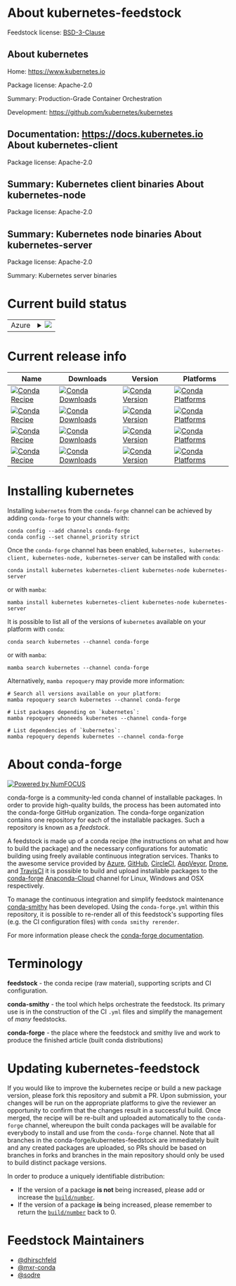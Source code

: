 About kubernetes-feedstock
==========================

Feedstock license: [BSD-3-Clause](https://github.com/conda-forge/kubernetes-feedstock/blob/main/LICENSE.txt)

About kubernetes
----------------

Home: https://www.kubernetes.io

Package license: Apache-2.0

Summary: Production-Grade Container Orchestration

Development: https://github.com/kubernetes/kubernetes

Documentation: https://docs.kubernetes.io
About kubernetes-client
-----------------------



Package license: Apache-2.0

Summary: Kubernetes client binaries
About kubernetes-node
---------------------



Package license: Apache-2.0

Summary: Kubernetes node binaries
About kubernetes-server
-----------------------



Package license: Apache-2.0

Summary: Kubernetes server binaries

Current build status
====================


<table>
    
  <tr>
    <td>Azure</td>
    <td>
      <details>
        <summary>
          <a href="https://dev.azure.com/conda-forge/feedstock-builds/_build/latest?definitionId=507&branchName=main">
            <img src="https://dev.azure.com/conda-forge/feedstock-builds/_apis/build/status/kubernetes-feedstock?branchName=main">
          </a>
        </summary>
        <table>
          <thead><tr><th>Variant</th><th>Status</th></tr></thead>
          <tbody><tr>
              <td>linux_64</td>
              <td>
                <a href="https://dev.azure.com/conda-forge/feedstock-builds/_build/latest?definitionId=507&branchName=main">
                  <img src="https://dev.azure.com/conda-forge/feedstock-builds/_apis/build/status/kubernetes-feedstock?branchName=main&jobName=linux&configuration=linux%20linux_64_" alt="variant">
                </a>
              </td>
            </tr><tr>
              <td>osx_arm64</td>
              <td>
                <a href="https://dev.azure.com/conda-forge/feedstock-builds/_build/latest?definitionId=507&branchName=main">
                  <img src="https://dev.azure.com/conda-forge/feedstock-builds/_apis/build/status/kubernetes-feedstock?branchName=main&jobName=osx&configuration=osx%20osx_arm64_" alt="variant">
                </a>
              </td>
            </tr><tr>
              <td>win_64</td>
              <td>
                <a href="https://dev.azure.com/conda-forge/feedstock-builds/_build/latest?definitionId=507&branchName=main">
                  <img src="https://dev.azure.com/conda-forge/feedstock-builds/_apis/build/status/kubernetes-feedstock?branchName=main&jobName=win&configuration=win%20win_64_" alt="variant">
                </a>
              </td>
            </tr>
          </tbody>
        </table>
      </details>
    </td>
  </tr>
</table>

Current release info
====================

| Name | Downloads | Version | Platforms |
| --- | --- | --- | --- |
| [![Conda Recipe](https://img.shields.io/badge/recipe-kubernetes-green.svg)](https://anaconda.org/conda-forge/kubernetes) | [![Conda Downloads](https://img.shields.io/conda/dn/conda-forge/kubernetes.svg)](https://anaconda.org/conda-forge/kubernetes) | [![Conda Version](https://img.shields.io/conda/vn/conda-forge/kubernetes.svg)](https://anaconda.org/conda-forge/kubernetes) | [![Conda Platforms](https://img.shields.io/conda/pn/conda-forge/kubernetes.svg)](https://anaconda.org/conda-forge/kubernetes) |
| [![Conda Recipe](https://img.shields.io/badge/recipe-kubernetes--client-green.svg)](https://anaconda.org/conda-forge/kubernetes-client) | [![Conda Downloads](https://img.shields.io/conda/dn/conda-forge/kubernetes-client.svg)](https://anaconda.org/conda-forge/kubernetes-client) | [![Conda Version](https://img.shields.io/conda/vn/conda-forge/kubernetes-client.svg)](https://anaconda.org/conda-forge/kubernetes-client) | [![Conda Platforms](https://img.shields.io/conda/pn/conda-forge/kubernetes-client.svg)](https://anaconda.org/conda-forge/kubernetes-client) |
| [![Conda Recipe](https://img.shields.io/badge/recipe-kubernetes--node-green.svg)](https://anaconda.org/conda-forge/kubernetes-node) | [![Conda Downloads](https://img.shields.io/conda/dn/conda-forge/kubernetes-node.svg)](https://anaconda.org/conda-forge/kubernetes-node) | [![Conda Version](https://img.shields.io/conda/vn/conda-forge/kubernetes-node.svg)](https://anaconda.org/conda-forge/kubernetes-node) | [![Conda Platforms](https://img.shields.io/conda/pn/conda-forge/kubernetes-node.svg)](https://anaconda.org/conda-forge/kubernetes-node) |
| [![Conda Recipe](https://img.shields.io/badge/recipe-kubernetes--server-green.svg)](https://anaconda.org/conda-forge/kubernetes-server) | [![Conda Downloads](https://img.shields.io/conda/dn/conda-forge/kubernetes-server.svg)](https://anaconda.org/conda-forge/kubernetes-server) | [![Conda Version](https://img.shields.io/conda/vn/conda-forge/kubernetes-server.svg)](https://anaconda.org/conda-forge/kubernetes-server) | [![Conda Platforms](https://img.shields.io/conda/pn/conda-forge/kubernetes-server.svg)](https://anaconda.org/conda-forge/kubernetes-server) |

Installing kubernetes
=====================

Installing `kubernetes` from the `conda-forge` channel can be achieved by adding `conda-forge` to your channels with:

```
conda config --add channels conda-forge
conda config --set channel_priority strict
```

Once the `conda-forge` channel has been enabled, `kubernetes, kubernetes-client, kubernetes-node, kubernetes-server` can be installed with `conda`:

```
conda install kubernetes kubernetes-client kubernetes-node kubernetes-server
```

or with `mamba`:

```
mamba install kubernetes kubernetes-client kubernetes-node kubernetes-server
```

It is possible to list all of the versions of `kubernetes` available on your platform with `conda`:

```
conda search kubernetes --channel conda-forge
```

or with `mamba`:

```
mamba search kubernetes --channel conda-forge
```

Alternatively, `mamba repoquery` may provide more information:

```
# Search all versions available on your platform:
mamba repoquery search kubernetes --channel conda-forge

# List packages depending on `kubernetes`:
mamba repoquery whoneeds kubernetes --channel conda-forge

# List dependencies of `kubernetes`:
mamba repoquery depends kubernetes --channel conda-forge
```


About conda-forge
=================

[![Powered by
NumFOCUS](https://img.shields.io/badge/powered%20by-NumFOCUS-orange.svg?style=flat&colorA=E1523D&colorB=007D8A)](https://numfocus.org)

conda-forge is a community-led conda channel of installable packages.
In order to provide high-quality builds, the process has been automated into the
conda-forge GitHub organization. The conda-forge organization contains one repository
for each of the installable packages. Such a repository is known as a *feedstock*.

A feedstock is made up of a conda recipe (the instructions on what and how to build
the package) and the necessary configurations for automatic building using freely
available continuous integration services. Thanks to the awesome service provided by
[Azure](https://azure.microsoft.com/en-us/services/devops/), [GitHub](https://github.com/),
[CircleCI](https://circleci.com/), [AppVeyor](https://www.appveyor.com/),
[Drone](https://cloud.drone.io/welcome), and [TravisCI](https://travis-ci.com/)
it is possible to build and upload installable packages to the
[conda-forge](https://anaconda.org/conda-forge) [Anaconda-Cloud](https://anaconda.org/)
channel for Linux, Windows and OSX respectively.

To manage the continuous integration and simplify feedstock maintenance
[conda-smithy](https://github.com/conda-forge/conda-smithy) has been developed.
Using the ``conda-forge.yml`` within this repository, it is possible to re-render all of
this feedstock's supporting files (e.g. the CI configuration files) with ``conda smithy rerender``.

For more information please check the [conda-forge documentation](https://conda-forge.org/docs/).

Terminology
===========

**feedstock** - the conda recipe (raw material), supporting scripts and CI configuration.

**conda-smithy** - the tool which helps orchestrate the feedstock.
                   Its primary use is in the construction of the CI ``.yml`` files
                   and simplify the management of *many* feedstocks.

**conda-forge** - the place where the feedstock and smithy live and work to
                  produce the finished article (built conda distributions)


Updating kubernetes-feedstock
=============================

If you would like to improve the kubernetes recipe or build a new
package version, please fork this repository and submit a PR. Upon submission,
your changes will be run on the appropriate platforms to give the reviewer an
opportunity to confirm that the changes result in a successful build. Once
merged, the recipe will be re-built and uploaded automatically to the
`conda-forge` channel, whereupon the built conda packages will be available for
everybody to install and use from the `conda-forge` channel.
Note that all branches in the conda-forge/kubernetes-feedstock are
immediately built and any created packages are uploaded, so PRs should be based
on branches in forks and branches in the main repository should only be used to
build distinct package versions.

In order to produce a uniquely identifiable distribution:
 * If the version of a package **is not** being increased, please add or increase
   the [``build/number``](https://docs.conda.io/projects/conda-build/en/latest/resources/define-metadata.html#build-number-and-string).
 * If the version of a package **is** being increased, please remember to return
   the [``build/number``](https://docs.conda.io/projects/conda-build/en/latest/resources/define-metadata.html#build-number-and-string)
   back to 0.

Feedstock Maintainers
=====================

* [@dhirschfeld](https://github.com/dhirschfeld/)
* [@mxr-conda](https://github.com/mxr-conda/)
* [@sodre](https://github.com/sodre/)

